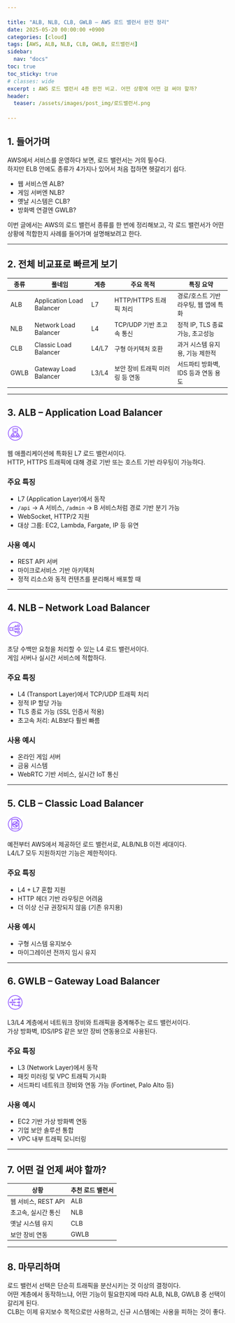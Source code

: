 ```yaml
---

title: "ALB, NLB, CLB, GWLB – AWS 로드 밸런서 완전 정리"
date: 2025-05-20 00:00:00 +0900
categories: [cloud]
tags: [AWS, ALB, NLB, CLB, GWLB, 로드밸런서]
sidebar:
  nav: "docs"
toc: true
toc_sticky: true
# classes: wide
excerpt : AWS 로드 밸런서 4종 완전 비교. 어떤 상황에 어떤 걸 써야 할까?
header:
  teaser: /assets/images/post_img/로드밸런서.png

---
```

## 1. 들어가며

AWS에서 서비스를 운영하다 보면, 로드 밸런서는 거의 필수다.  
하지만 ELB 안에도 종류가 4가지나 있어서 처음 접하면 헷갈리기 쉽다.

- 웹 서비스엔 ALB?
- 게임 서버엔 NLB?
- 옛날 시스템은 CLB?
- 방화벽 연결엔 GWLB?

이번 글에서는 AWS의 로드 밸런서 종류를 한 번에 정리해보고, 각 로드 밸런서가 어떤 상황에 적합한지 사례를 들어가며 설명해보려고 한다.

---

## 2. 전체 비교표로 빠르게 보기

| 종류  | 풀네임                        | 계층 | 주요 목적                        | 특징 요약                            |
|-------|-----------------------------|------|-------------------------------|------------------------------------|
| ALB   | Application Load Balancer  | L7   | HTTP/HTTPS 트래픽 처리        | 경로/호스트 기반 라우팅, 웹 앱에 특화 |
| NLB   | Network Load Balancer      | L4   | TCP/UDP 기반 초고속 통신       | 정적 IP, TLS 종료 가능, 초고성능   |
| CLB   | Classic Load Balancer      | L4/L7| 구형 아키텍처 호환             | 과거 시스템 유지용, 기능 제한적    |
| GWLB  | Gateway Load Balancer      | L3/L4| 보안 장비 트래픽 미러링 등 연동 | 서드파티 방화벽, IDS 등과 연동 용도 |

---

## 3. ALB – Application Load Balancer

![Application_Load_Balancer](/assets/images/post_img/Application_Load_Balancer.png)


웹 애플리케이션에 특화된 L7 로드 밸런서이다.  
HTTP, HTTPS 트래픽에 대해 경로 기반 또는 호스트 기반 라우팅이 가능하다.

### 주요 특징
- L7 (Application Layer)에서 동작
- `/api` → A 서비스, `/admin` → B 서비스처럼 경로 기반 분기 가능
- WebSocket, HTTP/2 지원
- 대상 그룹: EC2, Lambda, Fargate, IP 등 유연

### 사용 예시
- REST API 서버
- 마이크로서비스 기반 아키텍처
- 정적 리소스와 동적 컨텐츠를 분리해서 배포할 때

---

## 4. NLB – Network Load Balancer

![Network_Load_Balancer](/assets/images/post_img/Network_Load_Balancer.png)

초당 수백만 요청을 처리할 수 있는 L4 로드 밸런서이다.  
게임 서버나 실시간 서비스에 적합하다.

### 주요 특징
- L4 (Transport Layer)에서 TCP/UDP 트래픽 처리
- 정적 IP 할당 가능
- TLS 종료 가능 (SSL 인증서 적용)
- 초고속 처리: ALB보다 훨씬 빠름

### 사용 예시
- 온라인 게임 서버
- 금융 시스템
- WebRTC 기반 서비스, 실시간 IoT 통신

---

## 5. CLB – Classic Load Balancer

![Classic_Load_Balancer](/assets/images/post_img/Classic_Load_Balancer.png)


예전부터 AWS에서 제공하던 로드 밸런서로, ALB/NLB 이전 세대이다.  
L4/L7 모두 지원하지만 기능은 제한적이다.

### 주요 특징
- L4 + L7 혼합 지원
- HTTP 헤더 기반 라우팅은 어려움
- 더 이상 신규 권장되지 않음 (기존 유지용)

### 사용 예시
- 구형 시스템 유지보수
- 마이그레이션 전까지 임시 유지

---

## 6. GWLB – Gateway Load Balancer

![Gateway_Load_Balancer](/assets/images/post_img/Gateway_Load_Balancer.png)

L3/L4 계층에서 네트워크 장비와 트래픽을 중계해주는 로드 밸런서이다.  
가상 방화벽, IDS/IPS 같은 보안 장비 연동용으로 사용된다.

### 주요 특징
- L3 (Network Layer)에서 동작
- 패킷 미러링 및 VPC 트래픽 가시화
- 서드파티 네트워크 장비와 연동 가능 (Fortinet, Palo Alto 등)

### 사용 예시
- EC2 기반 가상 방화벽 연동
- 기업 보안 솔루션 통합
- VPC 내부 트래픽 모니터링

---

## 7. 어떤 걸 언제 써야 할까?

| 상황 | 추천 로드 밸런서 |
|------|-----------------|
| 웹 서비스, REST API | ALB |
| 초고속, 실시간 통신 | NLB |
| 옛날 시스템 유지 | CLB |
| 보안 장비 연동 | GWLB |

---

## 8. 마무리하며

로드 밸런서 선택은 단순히 트래픽을 분산시키는 것 이상의 결정이다.  
어떤 계층에서 동작하느냐, 어떤 기능이 필요한지에 따라 ALB, NLB, GWLB 중 선택이 갈리게 된다.  
CLB는 이제 유지보수 목적으로만 사용하고, 신규 시스템에는 사용을 피하는 것이 좋다.